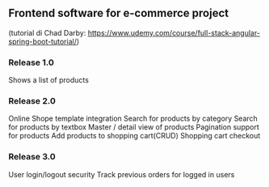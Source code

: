 ## Frontend software for e-commerce project 
(tutorial di Chad Darby: https://www.udemy.com/course/full-stack-angular-spring-boot-tutorial/)

### Release 1.0
Shows a list of products


###  Release 2.0
Online Shope template integration
Search for products by category
Search for products by textbox
Master / detail view of products
Pagination support for products
Add products to shopping cart(CRUD)
Shopping cart checkout

###  Release 3.0
User login/logout security
Track previous orders for logged in users 

